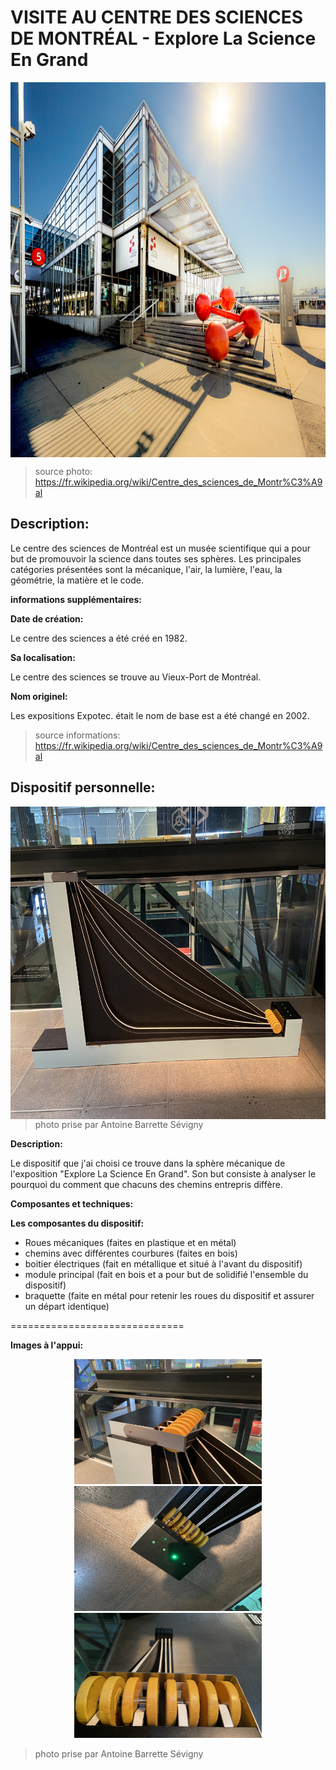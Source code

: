 # VISITE AU CENTRE DES SCIENCES DE MONTRÉAL - Explore La Science En Grand

<img align="center" width="900" height="600" src="media/entree_centre_des_sciences.jpeg">

> source photo: https://fr.wikipedia.org/wiki/Centre_des_sciences_de_Montr%C3%A9al

## Description:

Le centre des sciences de Montréal est un musée scientifique qui a pour but de promouvoir la science dans toutes ses sphères. Les principales catégories présentées sont la mécanique, l'air, la lumière, l'eau, la géométrie, la matière et le code.

**informations supplémentaires:**

**Date de création:**

Le centre des sciences a été créé en 1982.

**Sa localisation:**

Le centre des sciences se trouve au Vieux-Port de Montréal.

**Nom originel:**

Les expositions Expotec. était le nom de base est a été changé en 2002.

> source informations: https://fr.wikipedia.org/wiki/Centre_des_sciences_de_Montr%C3%A9al
## Dispositif personnelle:

<img align="left" width="550" height="500" src="media/ensemble_dispositif.jpg">

> photo prise par Antoine Barrette Sévigny

**Description:**

Le dispositif que j'ai choisi ce trouve dans la sphère mécanique de l'exposition "Explore La Science En Grand". Son but consiste à analyser le pourquoi du comment que chacuns des chemins entrepris diffère.



**Composantes et techniques:**

**Les composantes du dispositif:**

- Roues mécaniques (faites en plastique et en métal)
- chemins avec différentes courbures (faites en bois)
- boitier électriques (fait en métallique et situé à l'avant du dispositif)
- module principal (fait en bois et a pour but de solidifié l'ensemble du dispositif)
- braquette (faite en métal pour retenir les roues du dispositif et assurer un départ identique)

==============================

**Images à l'appui:**

<div align="center">
<img width="300" height="200" src="media/braquette_dispositif.jpg">
<img width="300" height="200" src="media/lumiere_dispositif.jpg">
<img width="300" height="200" src="media/roue_mecanique.jpg">
</div>

> photo prise par Antoine Barrette Sévigny

